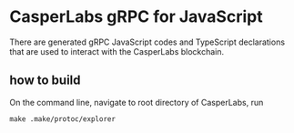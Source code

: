 # CasperLabs gRPC for JavaScript

There are generated gRPC JavaScript codes and TypeScript declarations that are used to interact with the CasperLabs blockchain.

## how to build
On the command line, navigate to root directory of CasperLabs, run 

```console
make .make/protoc/explorer
```
